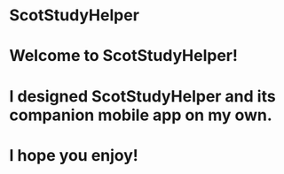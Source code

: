# ScotStudyHelper
# Welcome to ScotStudyHelper!
# I designed ScotStudyHelper and its companion mobile app on my own.
# I hope you enjoy!
